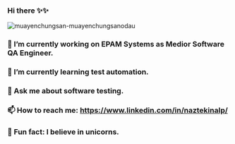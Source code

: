 ### Hi there ✨✨


![muayenchungsan-muayenchungsanodau](https://user-images.githubusercontent.com/28827905/228081159-9ce3a335-681e-413d-accf-c80b97a3b211.gif)

### 🔭 I’m currently working on EPAM Systems as Medior Software QA Engineer.
### 🌱 I’m currently learning test automation.
### 💬 Ask me about software testing.
### 📫 How to reach me: https://www.linkedin.com/in/naztekinalp/
### 🦄 Fun fact: I believe in unicorns.



